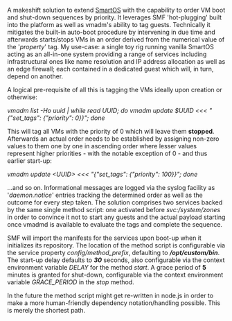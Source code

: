 A makeshift solution to extend <a href="http://www.smartos.org">SmartOS</a> with the capability to order VM boot and shut-down sequences by priority. It leverages SMF 'hot-plugging' built into the platform as well as vmadm's ability to tag guests. Technically it mitigates the built-in auto-boot procedure by intervening in due time and afterwards starts/stops VMs in an order derived from the numerical value of the '<i>property</i>' tag. My use-case: a single toy rig running vanilla SmartOS acting as an all-in-one system providing a range of services including infrastructural ones like name resolution and IP address allocation as well as an edge firewall; each contained in a dedicated guest which will, in turn, depend on another.

A logical pre-requisite of all this is tagging the VMs ideally upon creation or otherwise:

<i>vmadm list -Ho uuid | while read UUID; do vmadm update $UUID \<\<\< "{\"set_tags\": {\"priority\": 0}}"; done</i>

This will tag all VMs with the priority of 0 which will leave them <strong>stopped</strong>. Afterwards an actual order needs to be established by assigning non-zero values to them one by one in ascending order where lesser values represent higher priorities - with the notable exception of 0 - and thus earlier start-up:

<i>vmadm update \<UUID\> \<\<\< "{\"set_tags\": {\"priority\": 100}}"; done</i>

...and so on. Informational messages are logged via the syslog facility as '<i>daemon.notice</i>' entries tracking the determined order as well as the outcome for every step taken. The solution comprises two services backed by the same single method script: one activated before <i>svc:/system/zones</i> in order to convince it not to start any guests and the actual payload starting once vmadmd is available to evaluate the tags and complete the sequence.

SMF will import the manifests for the services upon boot-up when it initializes its repository. The location of the method script is configurable via the service property <i>config/method_prefix</i>, defaulting to <strong><i>/opt/custom/bin</i></strong>. The start-up delay defaults to <strong><i>30</i></strong> seconds, also configurable via the context environment variable <i>DELAY</i> for the method <i>start</i>. A grace period of <strong>5</strong> minutes is granted for shut-down, configurable via the context environment variable <i>GRACE_PERIOD</i> in the <i>stop</i> method.

In the future the method script might get re-written in node.js in order to make a more human-friendly dependency notation/handling possible. This is merely the shortest path.
